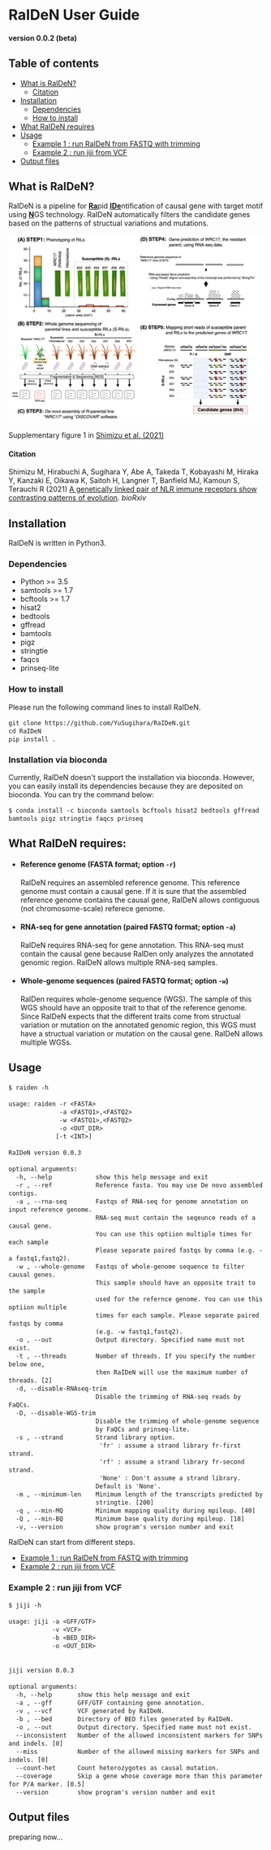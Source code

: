 # RaIDeN User Guide
#### version 0.0.2 (beta)


## Table of contents
- [What is RaIDeN?](#What-is-RaIDeN)
  + [Citation](#Citation)
- [Installation](#Installation)
  + [Dependencies](#Dependencies)
  + [How to install](#How-to-install)
- [What RaIDeN requires](#What-RaIDeN-requires)
- [Usage](#Usage)
  + [Example 1 : run RaIDeN from FASTQ with trimming](#Example-1--run-RaIDeN-from-FASTQ-with-trimming)
  + [Example 2 : run jiji from VCF](#Example-5--run-QTL-plot-from-VCF)
- [Output files](#Output-files)



## What is RaIDeN?
RaIDeN is a pipeline for <ins>**Ra**</ins>pid <ins>**IDe**</ins>ntification of causal gene with target motif using <ins>**N**</ins>GS technology. RaIDeN automatically filters the candidate genes based on the patterns of structual variations and mutations.

<img src="https://github.com/YuSugihara/RaIDeN/blob/master/images/Fig.S1.png" width=700>

Supplementary figure 1 in [Shimizu et al. (2021)](https://www.biorxiv.org/content/10.1101/2021.09.01.458560v1)

#### Citation
Shimizu M, Hirabuchi A, Sugihara Y, Abe A, Takeda T, Kobayashi M, Hiraka Y, Kanzaki E, Oikawa K, Saitoh H, Langner T, Banfield MJ, Kamoun S, Terauchi R (2021) [A genetically linked pair of NLR immune receptors show contrasting patterns of evolution](https://www.biorxiv.org/content/10.1101/2021.09.01.458560v1). _bioRxiv_


## Installation

RaIDeN is written in Python3.

### Dependencies
- Python >= 3.5
- samtools >= 1.7
- bcftools >= 1.7
- hisat2
- bedtools
- gffread
- bamtools
- pigz
- stringtie
- faqcs
- prinseq-lite

### How to install

Please run the following command lines to install RaIDeN.

```
git clone https://github.com/YuSugihara/RaIDeN.git
cd RaIDeN
pip install .
```

### Installation via bioconda

Currently, RaIDeN doesn't support the installation via bioconda. However, you can easily install its dependencies because they are deposited on bioconda. You can try the command below:

```
$ conda install -c bioconda samtools bcftools hisat2 bedtools gffread bamtools pigz stringtie faqcs prinseq
```


## What RaIDeN requires:

- #### Reference genome (FASTA format; option `-r`)

    RaIDeN requires an assembled reference genome. This reference genome must contain a causal gene. If it is sure that the assembled reference genome contains the causal gene, RaIDeN allows contiguous (not chromosome-scale) referece genome.

- #### RNA-seq for gene annotation (paired FASTQ format; option `-a`)

    RaIDeN requires RNA-seq for gene annotation. This RNA-seq must contain the causal gene because RaIDen only analyzes the annotated genomic region. RaIDeN allows multiple RNA-seq samples.

- #### Whole-genome sequences (paired FASTQ format; option `-w`)

    RaIDen requires whole-genome sequence (WGS). The sample of this WGS should have an opposite trait to that of the reference genome. Since RaIDeN expects that the different traits come from structual variation or mutation on the annotated genomic region, this WGS must have a structual variation or mutation on the causal gene. RaIDeN allows multiple WGSs.



## Usage

```
$ raiden -h

usage: raiden -r <FASTA>
              -a <FASTQ1>,<FASTQ2> 
              -w <FASTQ1>,<FASTQ2>
              -o <OUT_DIR> 
             [-t <INT>]

RaIDeN version 0.0.3

optional arguments:
  -h, --help            show this help message and exit
  -r , --ref            Reference fasta. You may use De novo assembled contigs.
  -a , --rna-seq        Fastqs of RNA-seq for genome annotation on input reference genome.
                        RNA-seq must contain the seqeunce reads of a causal gene.
                        You can use this optiion multiple times for each sample
                        Please separate paired fastqs by comma (e.g. -a fastq1,fastq2).
  -w , --whole-genome   Fastqs of whole-genome sequence to filter causal genes.
                        This sample should have an opposite trait to the sample
                        used for the refernce genome. You can use this optiion multiple
                        times for each sample. Please separate paired fastqs by comma
                        (e.g. -w fastq1,fastq2).
  -o , --out            Output directory. Specified name must not exist.
  -t , --threads        Number of threads. If you specify the number below one,
                        then RaIDeN will use the maximum number of threads. [2]
  -d, --disable-RNAseq-trim
                        Disable the trimming of RNA-seq reads by FaQCs.
  -D, --disable-WGS-trim
                        Disable the trimming of whole-genome sequence
                        by FaQCs and prinseq-lite.
  -s , --strand         Strand library option.
                         'fr' : assume a strand library fr-first strand.
                         'rf' : assume a strand library fr-second strand.
                         'None' : Don't assume a strand library.
                        Default is 'None'.
  -m , --minimum-len    Minimum length of the transcripts predicted by
                        stringtie. [200]
  -q , --min-MQ         Minimum mapping quality during mpileup. [40]
  -Q , --min-BQ         Minimum base quality during mpileup. [18]
  -v, --version         show program's version number and exit
```

RaIDeN can start from different steps.

+ [Example 1 : run RaIDeN from FASTQ with trimming](#Example-1--run-RaIDeN-from-FASTQ-with-trimming)
+ [Example 2 : run jiji from VCF](#Example-5--run-QTL-plot-from-VCF)


### Example 2 : run jiji from VCF

```
$ jiji -h

usage: jiji -a <GFF/GTF>
            -v <VCF>
            -b <BED_DIR>
            -o <OUT_DIR> 
             

jiji version 0.0.3

optional arguments:
  -h, --help       show this help message and exit
  -a , --gff       GFF/GTF containing gene annotation.
  -v , --vcf       VCF generated by RaIDeN.
  -b , --bed       Directory of BED files generated by RaIDeN.
  -o , --out       Output directory. Specified name must not exist.
  --inconsistent   Number of the allowed inconsistent markers for SNPs and indels. [0]
  --miss           Number of the allowed missing markers for SNPs and indels. [0]
  --count-het      Count heterozygotes as causal mutation.
  --coverage       Skip a gene whose coverage more than this parameter for P/A marker. [0.5]
  --version        show program's version number and exit
```


## Output files

preparing now...
